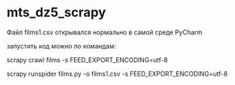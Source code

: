 # mts_dz5_scrapy
Файл films1.csv открывался нормально в самой среде PyCharm

запустить код можно по командам:

scrapy crawl films -s FEED_EXPORT_ENCODING=utf-8

scrapy runspider films.py -o films1.csv -s FEED_EXPORT_ENCODING=utf-8
